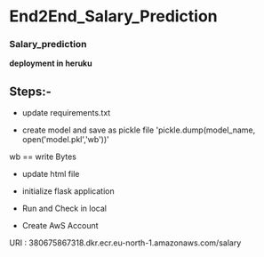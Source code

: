 # End2End_Salary_Prediction



### Salary_prediction 
**deployment in heruku**


## Steps:-
- update requirements.txt

- create model and save as pickle file 
'pickle.dump(model_name, open('model.pkl','wb'))'

wb == write Bytes

- update html file 

- initialize flask application

- Run and Check in local

- Create AwS Account






 URI : 380675867318.dkr.ecr.eu-north-1.amazonaws.com/salary
 